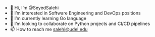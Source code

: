 - 👋 Hi, I’m @SeyedSalehi
- 👀 I’m interested in Software Engineering and DevOps positions
- 🌱 I’m currently learning Go language
- 💞️ I’m looking to collaborate on Python projects and CI/CD pipelines
- 📫 How to reach me salehi@udel.edu

<!---
SeyedSalehi/SeyedSalehi is a ✨ special ✨ repository because its `README.md` (this file) appears on your GitHub profile.
You can click the Preview link to take a look at your changes.
--->
